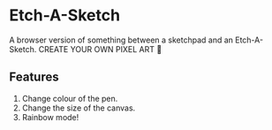 # Etch-A-Sketch
A browser version of something between a sketchpad and an Etch-A-Sketch.
CREATE YOUR OWN PIXEL ART 🎨


## Features
1. Change colour of the pen.
2. Change the size of the canvas.
3. Rainbow mode!

